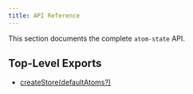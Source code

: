 ```yaml
---
title: API Reference
---
```


This section documents the complete `atom-state` API.

## Top-Level Exports

- [createStore(defaultAtoms?)](createstore)

